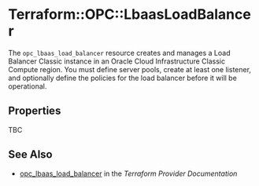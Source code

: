 # Terraform::OPC::LbaasLoadBalancer

The `opc_lbaas_load_balancer` resource creates and manages a Load Balancer Classic instance in an Oracle Cloud Infrastructure Classic Compute region. You must define server pools, create at least one listener, and optionally define the policies for the load balancer before it will be operational.

## Properties

TBC

## See Also

* [opc_lbaas_load_balancer](https://www.terraform.io/docs/providers/opc/r/lbaas_load_balancer.html) in the _Terraform Provider Documentation_